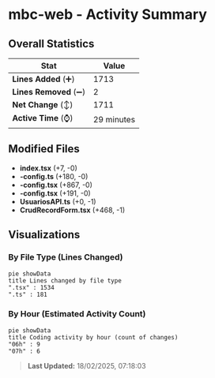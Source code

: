 # mbc-web - Activity Summary 

## Overall Statistics

| Stat                   | Value                                                             |
| ---------------------- | ----------------------------------------------------------------- |
| **Lines Added** (➕)   | 1713                                          |
| **Lines Removed** (➖) | 2                                        |
| **Net Change** (↕)    | 1711                |
| **Active Time** (⌚)   | 29 minutes |


## Modified Files
- **index.tsx** (+7, -0)
- **-config.ts** (+180, -0)
- **-config.tsx** (+867, -0)
- **-config.tsx** (+191, -0)
- **UsuariosAPI.ts** (+0, -1)
- **CrudRecordForm.tsx** (+468, -1)

## Visualizations

### By File Type (Lines Changed)

```mermaid
pie showData
title Lines changed by file type
".tsx" : 1534
".ts" : 181
```

### By Hour (Estimated Activity Count)

```mermaid
pie showData
title Coding activity by hour (count of changes)
"06h" : 9
"07h" : 6
```


> **Last Updated:** 18/02/2025, 07:18:03